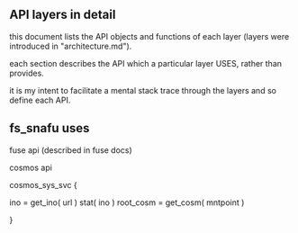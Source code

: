 
API layers in detail
--------------------

this document lists the API objects and functions of each layer (layers were introduced in "architecture.md").

each section describes the API which a particular layer USES, rather than provides.

it is my intent to facilitate a mental stack trace through the layers and so define each API.


fs_snafu uses
-------------

fuse api (described in fuse docs)

cosmos api


cosmos_sys_svc {

  ino = get_ino( url )
  stat( ino )
  root_cosm = get_cosm( mntpoint )
  
}
